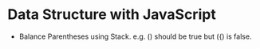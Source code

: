 # Data Structure with JavaScript
- Balance Parentheses using Stack. e.g. () should be true but ({) is false.
